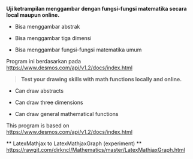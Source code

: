 **Uji ketrampilan menggambar dengan fungsi-fungsi matematika secara local maupun
online.**

-   Bisa menggambar abstrak

-   Bisa menggambar tiga dimensi

-   Bisa menggambar fungsi-fungsi matematika umum

Program ini berdasarkan pada <https://www.desmos.com/api/v1.2/docs/index.html>

>   **Test your drawing skills with math functions locally and online.**

-   Can draw abstracts

-   Can draw three dimensions

-   Can draw general mathematical functions

This program is based on <https://www.desmos.com/api/v1.2/docs/index.html>

** LatexMathjax to LatexMathjaxGraph (experiment) **
https://rawgit.com/dirkncl/Mathematics/master/LatexMathjaxGraph.html
